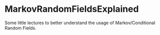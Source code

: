 # MarkovRandomFieldsExplained
Some little lectures to better understand the usage of Markov/Conditional Random Fields.
